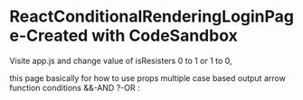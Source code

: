 # ReactConditionalRenderingLoginPage-Created with CodeSandbox
Visite app.js and change value of isResisters 0 to 1 or 1 to 0,

this page basically for how to use props
multiple case based output
arrow function
conditions &&-AND ?-OR :  
